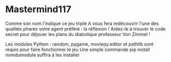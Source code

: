 # Mastermind117

Comme son nom l'indique ce jeu triple A vous fera redécouvrir l'une des qualités phares votre agent préféré : la réflexion !
Aidez-le à trouver le code secret pour déjouer les plans du diabolique professeur Von Zimmel !

Les modules Python : random, pygame, moviepy.editor et pathlib sont requis pour faire fonctionner le jeu
Une simple commande pip install nomdumodule suffira à les installer
